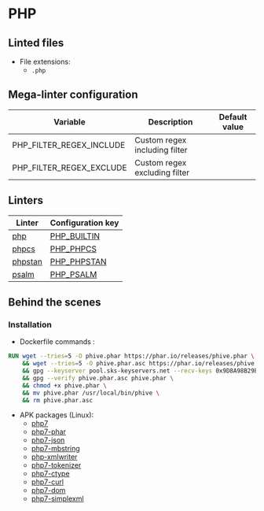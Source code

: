 <!-- markdownlint-disable MD003 MD020 MD033 MD041 -->
<!-- Generated by .automation/build.py, please do not update manually -->
# PHP

## Linted files

- File extensions:
  - `.php`

## Mega-linter configuration

| Variable | Description | Default value |
| ----------------- | -------------- | -------------- |
| PHP_FILTER_REGEX_INCLUDE | Custom regex including filter |  |
| PHP_FILTER_REGEX_EXCLUDE | Custom regex excluding filter |  |

## Linters

| Linter | Configuration key |
| ------ | ----------------- |
| [php](https://github.com/nvuillam/mega-linter/tree/master/docs/descriptors/php_php.md#readme) | [PHP_BUILTIN](https://github.com/nvuillam/mega-linter/tree/master/docs/descriptors/php_php.md#readme) |
| [phpcs](https://github.com/nvuillam/mega-linter/tree/master/docs/descriptors/php_phpcs.md#readme) | [PHP_PHPCS](https://github.com/nvuillam/mega-linter/tree/master/docs/descriptors/php_phpcs.md#readme) |
| [phpstan](https://github.com/nvuillam/mega-linter/tree/master/docs/descriptors/php_phpstan.md#readme) | [PHP_PHPSTAN](https://github.com/nvuillam/mega-linter/tree/master/docs/descriptors/php_phpstan.md#readme) |
| [psalm](https://github.com/nvuillam/mega-linter/tree/master/docs/descriptors/php_psalm.md#readme) | [PHP_PSALM](https://github.com/nvuillam/mega-linter/tree/master/docs/descriptors/php_psalm.md#readme) |

## Behind the scenes

### Installation

- Dockerfile commands :
```dockerfile
RUN wget --tries=5 -O phive.phar https://phar.io/releases/phive.phar \
    && wget --tries=5 -O phive.phar.asc https://phar.io/releases/phive.phar.asc \
    && gpg --keyserver pool.sks-keyservers.net --recv-keys 0x9D8A98B29B2D5D79 \
    && gpg --verify phive.phar.asc phive.phar \
    && chmod +x phive.phar \
    && mv phive.phar /usr/local/bin/phive \
    && rm phive.phar.asc

```

- APK packages (Linux):
  - [php7](https://pkgs.alpinelinux.org/packages?branch=edge&name=php7)
  - [php7-phar](https://pkgs.alpinelinux.org/packages?branch=edge&name=php7-phar)
  - [php7-json](https://pkgs.alpinelinux.org/packages?branch=edge&name=php7-json)
  - [php7-mbstring](https://pkgs.alpinelinux.org/packages?branch=edge&name=php7-mbstring)
  - [php-xmlwriter](https://pkgs.alpinelinux.org/packages?branch=edge&name=php-xmlwriter)
  - [php7-tokenizer](https://pkgs.alpinelinux.org/packages?branch=edge&name=php7-tokenizer)
  - [php7-ctype](https://pkgs.alpinelinux.org/packages?branch=edge&name=php7-ctype)
  - [php7-curl](https://pkgs.alpinelinux.org/packages?branch=edge&name=php7-curl)
  - [php7-dom](https://pkgs.alpinelinux.org/packages?branch=edge&name=php7-dom)
  - [php7-simplexml](https://pkgs.alpinelinux.org/packages?branch=edge&name=php7-simplexml)

